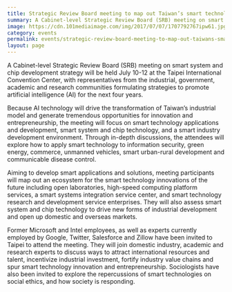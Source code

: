 ```yaml
---
title: Strategic Review Board meeting to map out Taiwan’s smart technology future
summary: A Cabinet-level Strategic Review Board (SRB) meeting on smart system and chip development strategy will be held July 10-12 at the Taipei International Convention Center
image: https://cdn.101mediaimage.com/img/2017/07/07/1707792767ipw61.jpg
category: events
permalink: events/strategic-review-board-meeting-to-map-out-taiwans-smart-technology-future4/
layout: page
---
```



A Cabinet-level Strategic Review Board (SRB) meeting on smart system and chip development strategy will be held July 10-12 at the Taipei International Convention Center, with representatives from the industrial, government, academic and research communities formulating strategies to promote artificial intelligence (AI) for the next four years.

Because AI technology will drive the transformation of Taiwan’s industrial model and generate tremendous opportunities for innovation and entrepreneurship, the meeting will focus on smart technology applications and development, smart system and chip technology, and a smart industry development environment. Through in-depth discussions, the attendees will explore how to apply smart technology to information security, green energy, commerce, unmanned vehicles, smart urban-rural development and communicable disease control. 

Aiming to develop smart applications and solutions, meeting participants will map out an ecosystem for the smart technology innovations of the future including open laboratories, high-speed computing platform services, a smart systems integration service center, and smart technology research and development service enterprises. They will also assess smart system and chip technology to drive new forms of industrial development and open up domestic and overseas markets.

Former Microsoft and Intel employees, as well as experts currently employed by Google, Twitter, Salesforce and Zillow have been invited to Taipei to attend the meeting. They will join domestic industry, academic and research experts to discuss ways to attract international resources and talent, incentivize industrial investment, fortify industry value chains and spur smart technology innovation and entrepreneurship. Sociologists have also been invited to explore the repercussions of smart technologies on social ethics, and how society is responding.